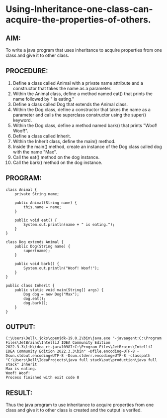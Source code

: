 # Using-Inheritance-one-class-can-acquire-the-properties-of-others.

## AIM:
To write a java program that uses inheritance to acquire properties from one class and give it to other class.

## PROCEDURE:
1. Define a class called Animal with a private name attribute and a constructor that takes the name as a parameter.
2. Within the Animal class, define a method named eat() that prints the name followed by " is eating."
3. Define a class called Dog that extends the Animal class.
4. Within the Dog class, define a constructor that takes the name as a parameter and calls the superclass constructor using the super() keyword.
5. Within the Dog class, define a method named bark() that prints "Woof! Woof!".
6. Define a class called Inherit.
7. Within the Inherit class, define the main() method.
8. Inside the main() method, create an instance of the Dog class called dog with the name "Max".
9. Call the eat() method on the dog instance.
10. Call the bark() method on the dog instance.

## PROGRAM:
```
class Animal {
    private String name;

    public Animal(String name) {
        this.name = name;
    }

    public void eat() {
        System.out.println(name + " is eating.");
    }
}

class Dog extends Animal {
    public Dog(String name) {
        super(name);
    }

    public void bark() {
        System.out.println("Woof! Woof!");
    }
}

public class Inherit {
    public static void main(String[] args) {
        Dog dog = new Dog("Max");
        dog.eat();
        dog.bark();
    }
}
```

## OUTPUT:
```
C:\Users\Dell\.jdks\openjdk-19.0.2\bin\java.exe "-javaagent:C:\Program Files\JetBrains\IntelliJ IDEA Community Edition 2022.3.3\lib\idea_rt.jar=10987:C:\Program Files\JetBrains\IntelliJ IDEA Community Edition 2022.3.3\bin" -Dfile.encoding=UTF-8 -Dsun.stdout.encoding=UTF-8 -Dsun.stderr.encoding=UTF-8 -classpath "C:\Users\Dell\IdeaProjects\java full stack\out\production\java full stack" Inherit
Max is eating.
Woof! Woof!
Process finished with exit code 0
```
## RESULT:
Thus the java program to use inheritance to acquire properties from one class and give it to other class is created and the output is verifed.


